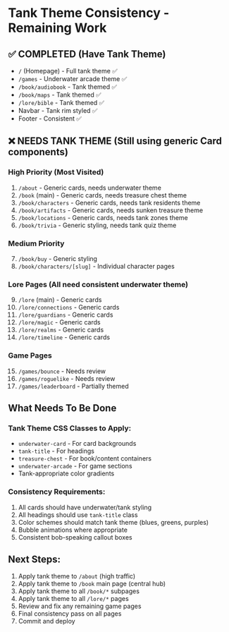 # Tank Theme Consistency - Remaining Work

## ✅ COMPLETED (Have Tank Theme)
- `/` (Homepage) - Full tank theme ✅
- `/games` - Underwater arcade theme ✅
- `/book/audiobook` - Tank themed ✅
- `/book/maps` - Tank themed ✅
- `/lore/bible` - Tank themed ✅
- Navbar - Tank rim styled ✅
- Footer - Consistent ✅

## ❌ NEEDS TANK THEME (Still using generic Card components)

### High Priority (Most Visited)
1. `/about` - Generic cards, needs underwater theme
2. `/book` (main) - Generic cards, needs treasure chest theme
3. `/book/characters` - Generic cards, needs tank residents theme
4. `/book/artifacts` - Generic cards, needs sunken treasure theme
5. `/book/locations` - Generic cards, needs tank zones theme
6. `/book/trivia` - Generic styling, needs tank quiz theme

### Medium Priority
7. `/book/buy` - Generic styling
8. `/book/characters/[slug]` - Individual character pages

### Lore Pages (All need consistent underwater theme)
9. `/lore` (main) - Generic cards
10. `/lore/connections` - Generic cards  
11. `/lore/guardians` - Generic cards
12. `/lore/magic` - Generic cards
13. `/lore/realms` - Generic cards
14. `/lore/timeline` - Generic cards

### Game Pages
15. `/games/bounce` - Needs review
16. `/games/roguelike` - Needs review
17. `/games/leaderboard` - Partially themed

## What Needs To Be Done

### Tank Theme CSS Classes to Apply:
- `underwater-card` - For card backgrounds
- `tank-title` - For headings
- `treasure-chest` - For book/content containers
- `underwater-arcade` - For game sections
- Tank-appropriate color gradients

### Consistency Requirements:
1. All cards should have underwater/tank styling
2. All headings should use `tank-title` class
3. Color schemes should match tank theme (blues, greens, purples)
4. Bubble animations where appropriate
5. Consistent bob-speaking callout boxes

## Next Steps:
1. Apply tank theme to `/about` (high traffic)
2. Apply tank theme to `/book` main page (central hub)
3. Apply tank theme to all `/book/*` subpages
4. Apply tank theme to all `/lore/*` pages
5. Review and fix any remaining game pages
6. Final consistency pass on all pages
7. Commit and deploy

